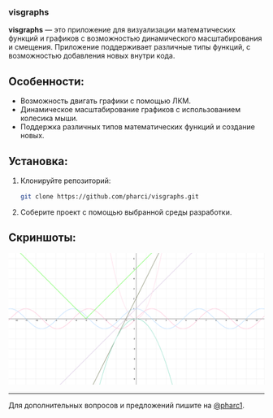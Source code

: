 ### visgraphs

**visgraphs** — это приложение для визуализации математических функций и графиков с возможностью динамического масштабирования и смещения. Приложение поддерживает различные типы функций, с возможностью добавления новых внутри кода.

## Особенности:
- Возможность двигать графики с помощью ЛКМ.
- Динамическое масштабирование графиков с использованием колесика мыши.
- Поддержка различных типов математических функций и создание новых.

## Установка:
1. Клонируйте репозиторий:
   ```bash
   git clone https://github.com/pharci/visgraphs.git
   ```
2. Соберите проект с помощью выбранной среды разработки.

## Скриншоты:
![Пример](image.png)

---

Для дополнительных вопросов и предложений пишите на [@pharc1](https://t.me/pharc1).
